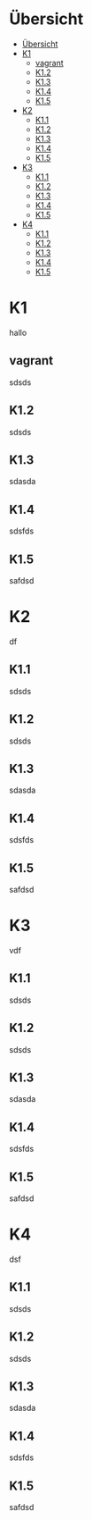 
Übersicht
===

- [Übersicht](#%C3%BCbersicht)
- [K1](#k1)
  - [vagrant](#vagrant)
  - [K1.2](#k12)
  - [K1.3](#k13)
  - [K1.4](#k14)
  - [K1.5](#k15)
- [K2](#k2)
  - [K1.1](#k11)
  - [K1.2](#k12-1)
  - [K1.3](#k13-1)
  - [K1.4](#k14-1)
  - [K1.5](#k15-1)
- [K3](#k3)
  - [K1.1](#k11-1)
  - [K1.2](#k12-2)
  - [K1.3](#k13-2)
  - [K1.4](#k14-2)
  - [K1.5](#k15-2)
- [K4](#k4)
  - [K1.1](#k11-2)
  - [K1.2](#k12-3)
  - [K1.3](#k13-3)
  - [K1.4](#k14-3)
  - [K1.5](#k15-3)



# K1

hallo


## vagrant
sdsds
## K1.2
sdsds
## K1.3
sdasda
## K1.4
sdsfds
## K1.5
safdsd

# K2

df
## K1.1
sdsds
## K1.2
sdsds
## K1.3
sdasda
## K1.4
sdsfds
## K1.5
safdsd

# K3

vdf
## K1.1
sdsds
## K1.2
sdsds
## K1.3
sdasda
## K1.4
sdsfds
## K1.5
safdsd

# K4

dsf
## K1.1
sdsds
## K1.2
sdsds
## K1.3
sdasda
## K1.4
sdsfds
## K1.5
safdsd
